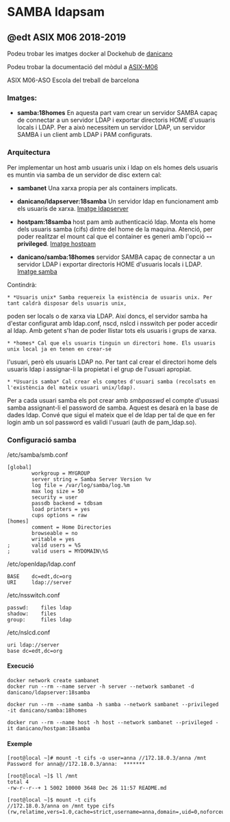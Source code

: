 
# SAMBA ldapsam

## @edt ASIX M06 2018-2019

Podeu trobar les imatges docker al Dockehub de [danicano](https://hub.docker.com/u/danicano/)

Podeu trobar la documentació del mòdul a [ASIX-M06](https://sites.google.com/site/asixm06edt/)


ASIX M06-ASO Escola del treball de barcelona

### Imatges:

* **samba:18homes**  En aquesta part vam crear un servidor SAMBA capaç de connectar a un servidor LDAP i exportar directoris HOME d'usuaris locals i LDAP. Per a això necessitem un servidor LDAP, un servidor SAMBA i un client amb LDAP i PAM configurats.

### Arquitectura

Per implementar un host amb usuaris unix i ldap on els homes dels usuaris es muntin via samba de un 
servidor de disc extern cal:

  * **sambanet** Una xarxa propia per als containers implicats.

  * **danicano/ldapserver:18samba** Un servidor ldap en funcionament amb els usuaris de xarxa. [Imatge ldapserver](https://hub.docker.com/r/danicano/ldapserver)
  
  * **hostpam:18samba** host pam amb authenticació ldap. Monta els home dels usuaris samba (cifs) dintre del home de la maquina.
Atenció, per poder realitzar el mount cal que el container es generi amb l'opció **--privileged**. [Imatge hostpam](https://hub.docker.com/r/danicano/hostpam)

  * **danicano/samba:18homes** servidor SAMBA capaç de connectar a un servidor LDAP i exportar directoris HOME d'usuaris locals i LDAP. [Imatge samba](https://hub.docker.com/r/danicano/samba)
  
Contindrà:

    * *Usuaris unix* Samba requereix la existència de usuaris unix. Per tant caldrà disposar dels usuaris unix,
poden ser locals o de xarxa via LDAP. Així doncs, el servidor samba ha d'estar configurat amb ldap.conf, nscd, nslcd i 
nsswitch per poder accedir al ldap. Amb getent s'han de poder llistar tots els usuaris i grups de xarxa.

    * *homes* Cal que els usuaris tinguin un directori home. Els usuaris unix local ja en tenen en crear-se
l'usuari, però els usuaris LDAP no. Per tant cal crear el directori home dels usuaris ldap i assignar-li la 
propietat i el grup de l'usuari apropiat.

    * *Usuaris samba* Cal crear els comptes d'usuari samba (recolsats en l'existència del mateix usuari unix/ldap).
Per a cada usuari samba els pot crear amb *smbpasswd* el compte d'usuasi samba assignant-li el password de samba. 
Aquest es desarà en la base de dades ldap. 
Convé que sigui el mateix que el de ldap per tal de que en fer login amb un sol password es validi l'usuari (auth de
pam_ldap.so).
 


### Configuració samba

/etc/samba/smb.conf
```
[global]
        workgroup = MYGROUP
        server string = Samba Server Version %v
        log file = /var/log/samba/log.%m
        max log size = 50
        security = user
        passdb backend = tdbsam
        load printers = yes
        cups options = raw
[homes]
        comment = Home Directories
        browseable = no
        writable = yes
;       valid users = %S
;       valid users = MYDOMAIN\%S
```

/etc/openldap/ldap.conf
```
BASE	dc=edt,dc=org
URI		ldap://server
```

/etc/nsswitch.conf
```
passwd:    files ldap
shadow:    files 
group:     files ldap
```

/etc/nslcd.conf
```
uri ldap://server
base dc=edt,dc=org
```

#### Execució

```
docker network create sambanet
docker run --rm --name server -h server --network sambanet -d danicano/ldapserver:18samba

docker run --rm --name samba -h samba --network sambanet --privileged -it danicano/samba:18homes

docker run --rm --name host -h host --network sambanet --privileged -it danicano/hostpam:18samba
```

#### Exemple
```
[root@local ~]# mount -t cifs -o user=anna //172.18.0.3/anna /mnt
Password for anna@//172.18.0.3/anna:  *******

[root@local ~]$ ll /mnt
total 4
-rw-r--r--+ 1 5002 10000 3648 Dec 26 11:57 README.md

[root@local ~]$ mount -t cifs
//172.18.0.3/anna on /mnt type cifs (rw,relatime,vers=1.0,cache=strict,username=anna,domain=,uid=0,noforceuid,gid=0,noforcegid,addr=172.18.0.3,unix,posixpaths,serverino,mapposix,acl,rsize=1048576,wsize=65536,echo_interval=60,actimeo=1,user=anna)
```


